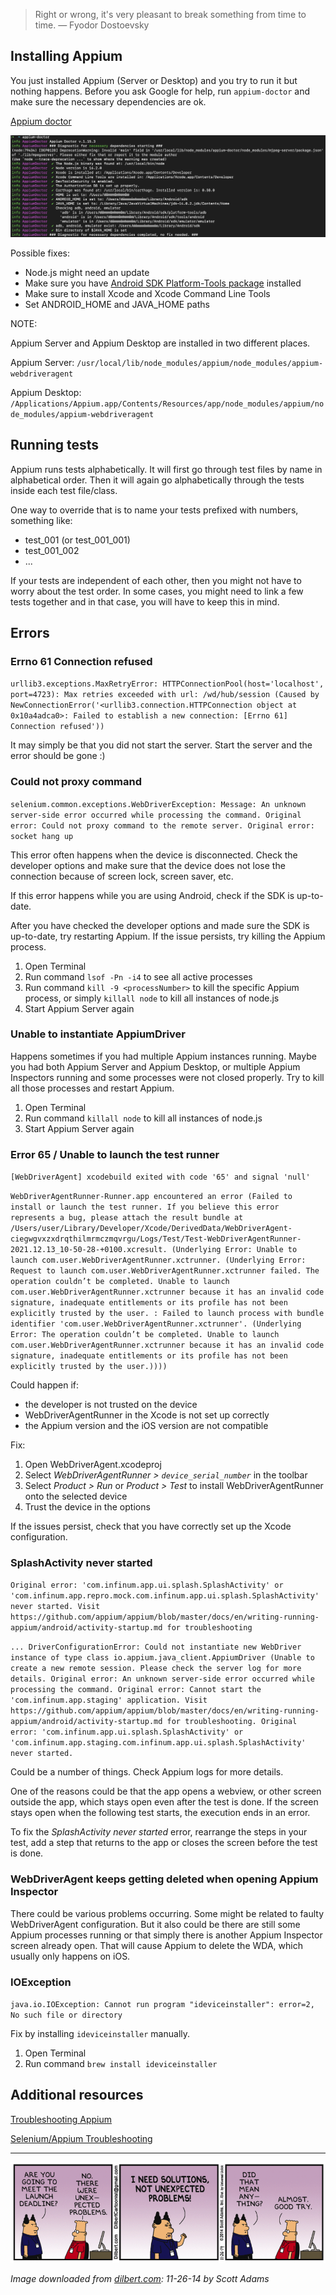 > Right or wrong, it's very pleasant to break something from time to time. — Fyodor Dostoevsky

## Installing Appium

You just installed Appium (Server or Desktop) and you try to run it but nothing happens. Before you ask Google for help, run `appium-doctor` and make sure the necessary dependencies are ok.

[Appium doctor](https://github.com/appium/appium-doctor)

![troubleshooting_appium_appium_doctor.png](/img/troubleshooting_appium_appium_doctor.png)

Possible fixes:

- Node.js might need an update
- Make sure you have [Android SDK Platform-Tools package](https://developer.android.com/studio/command-line/adb) installed
- Make sure to install Xcode and Xcode Command Line Tools
- Set ANDROID_HOME and JAVA_HOME paths


NOTE:

Appium Server and Appium Desktop are installed in two different places.

Appium Server: `/usr/local/lib/node_modules/appium/node_modules/appium-webdriveragent`

Appium Desktop: `/Applications/Appium.app/Contents/Resources/app/node_modules/appium/node_modules/appium-webdriveragent`


## Running tests

Appium runs tests alphabetically. It will first go through test files by name in alphabetical order. Then it will again go alphabetically through the tests inside each test file/class.

One way to override that is to name your tests prefixed with numbers, something like:

- test_001 (or test_001_001)
- test_001_002 
- ...

If your tests are independent of each other, then you might not have to worry about the test order. In some cases, you might need to link a few tests together and in that case, you will have to keep this in mind.


## Errors

### Errno 61 Connection refused

`urllib3.exceptions.MaxRetryError: HTTPConnectionPool(host='localhost', port=4723): Max retries exceeded with url: /wd/hub/session (Caused by NewConnectionError('<urllib3.connection.HTTPConnection object at 0x10a4adca0>: Failed to establish a new connection: [Errno 61] Connection refused'))`

It may simply be that you did not start the server. Start the server and the error should be gone :)


### Could not proxy command

`selenium.common.exceptions.WebDriverException: Message: An unknown server-side error occurred while processing the command. Original error: Could not proxy command to the remote server. Original error: socket hang up`

This error often happens when the device is disconnected. Check the developer options and make sure that the device does not lose the connection because of screen lock, screen saver, etc.

If this error happens while you are using Android, check if the SDK is up-to-date.

After you have checked the developer options and made sure the SDK is up-to-date, try restarting Appium. If the issue persists, try killing the Appium process.

1. Open Terminal
2. Run command `lsof -Pn -i4` to see all active processes
3. Run command `kill -9 <processNumber>` to kill the specific Appium process, or simply `killall node` to kill all instances of node.js
4. Start Appium Server again


### Unable to instantiate AppiumDriver

Happens sometimes if you had multiple Appium instances running. Maybe you had both Appium Server and Appium Desktop, or multiple Appium Inspectors running and some processes were not closed properly. Try to kill all those processes and restart Appium.

1. Open Terminal
2. Run command `killall node` to kill all instances of node.js
3. Start Appium Server again


### Error 65 / Unable to launch the test runner

`[WebDriverAgent] xcodebuild exited with code '65' and signal 'null'`

`WebDriverAgentRunner-Runner.app encountered an error (Failed to install or launch the test runner. If you believe this error represents a bug, please attach the result bundle at /Users/user/Library/Developer/Xcode/DerivedData/WebDriverAgent-ciegwgvxzxdrqthilmrmczmqvrgu/Logs/Test/Test-WebDriverAgentRunner-2021.12.13_10-50-28-+0100.xcresult. (Underlying Error: Unable to launch com.user.WebDriverAgentRunner.xctrunner. (Underlying Error: Request to launch com.user.WebDriverAgentRunner.xctrunner failed. The operation couldn’t be completed. Unable to launch com.user.WebDriverAgentRunner.xctrunner because it has an invalid code signature, inadequate entitlements or its profile has not been explicitly trusted by the user. : Failed to launch process with bundle identifier 'com.user.WebDriverAgentRunner.xctrunner'. (Underlying Error: The operation couldn’t be completed. Unable to launch com.user.WebDriverAgentRunner.xctrunner because it has an invalid code signature, inadequate entitlements or its profile has not been explicitly trusted by the user.))))`

Could happen if:

- the developer is not trusted on the device
- WebDriverAgentRunner in the Xcode is not set up correctly
- the Appium version and the iOS version are not compatible


Fix:

1. Open WebDriverAgent.xcodeproj
2. Select _WebDriverAgentRunner > `device_serial_number`_ in the toolbar
3. Select _Product > Run_ or _Product > Test_ to install WebDriverAgentRunner onto the selected device 
4. Trust the device in the options

If the issues persist, check that you have correctly set up the Xcode configuration.


### SplashActivity never started

`Original error: 'com.infinum.app.ui.splash.SplashActivity' or 'com.infinum.app.repro.mock.com.infinum.app.ui.splash.SplashActivity' never started. Visit https://github.com/appium/appium/blob/master/docs/en/writing-running-appium/android/activity-startup.md for troubleshooting`

`... DriverConfigurationError: Could not instantiate new WebDriver instance of type class io.appium.java_client.AppiumDriver (Unable to create a new remote session. Please check the server log for more details. Original error: An unknown server-side error occurred while processing the command. Original error: Cannot start the 'com.infinum.app.staging' application. Visit https://github.com/appium/appium/blob/master/docs/en/writing-running-appium/android/activity-startup.md for troubleshooting. Original error: 'com.infinum.app.ui.splash.SplashActivity' or 'com.infinum.app.staging.com.infinum.app.ui.splash.SplashActivity' never started.`

Could be a number of things. Check Appium logs for more details.

One of the reasons could be that the app opens a webview, or other screen outside the app, which stays open even after the test is done. If the screen stays open when the following test starts, the execution ends in an error.

To fix the _SplashActivity never started_ error, rearrange the steps in your test, add a step that returns to the app or closes the screen before the test is done.


### WebDriverAgent keeps getting deleted when opening Appium Inspector

There could be various problems occurring. Some might be related to faulty WebDriverAgent configuration. But it also could be there are still some Appium processes running or that simply there is another Appium Inspector screen already open. That will cause Appium to delete the WDA, which usually only happens on iOS.


### IOException

`java.io.IOException: Cannot run program "ideviceinstaller": error=2, No such file or directory`

Fix by installing `ideviceinstaller` manually.

1. Open Terminal
2. Run command `brew install ideviceinstaller`


## Additional resources

[Troubleshooting Appium](https://appium.io/docs/en/writing-running-appium/other/troubleshooting/)

[Selenium/Appium Troubleshooting](https://developers.perfectomobile.com/pages/viewpage.action?pageId=19170351)


---


![dilbert_troubleshooting_appium.png](/img/dilbert_troubleshooting_appium.png)

*Image downloaded from [dilbert.com](https://dilbert.com/strip/2014-11-26): 11-26-14 by Scott Adams* 
